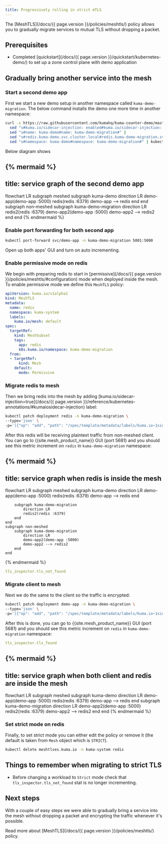```yaml
---
title: Progressively rolling in strict mTLS
---
```


The [MeshTLS](/docs/{{ page.version }}/policies/meshtls/) policy allows you to gradually migrate services to mutual TLS without dropping a packet.

## Prerequisites
- Completed [quickstart](/docs/{{ page.version }}/quickstart/kubernetes-demo/) to set up a zone control plane with demo application

## Gradually bring another service into the mesh

### Start a second demo app

First we start a new demo setup in another namespace called `kuma-demo-migration`.
The below command installs the demo one more time in another namespace:

```bash
curl -s https://raw.githubusercontent.com/kumahq/kuma-counter-demo/master/demo.yaml | 
  sed "s#kuma.io/sidecar-injection: enabled#kuma.io/sidecar-injection: disabled#" |
  sed "s#name: kuma-demo#name: kuma-demo-migration#" |
  sed "s#redis.kuma-demo.svc.cluster.local#redis.kuma-demo-migration.svc.cluster.local#" |
  sed "s#namespace: kuma-demo#namespace: kuma-demo-migration#" | kubectl apply -f -
```

Below diagram shows 

{% mermaid %}
---
title: service graph of the second demo app
---
flowchart LR
    subgraph meshed
        subgraph kuma-demo
            direction LR
            demo-app(demo-app :5000)
            redis(redis :6379)
            demo-app --> redis
        end
    end
    subgraph non-meshed
        subgraph kuma-demo-migration
            direction LR
            redis2(redis :6379)
            demo-app2(demo-app :5000)
            demo-app2 --> redis2
        end
    end
{% endmermaid %}

### Enable port forwarding for both second app

```bash
kubectl port-forward svc/demo-app -n kuma-demo-migration 5001:5000
```

Open up both apps' GUI and turn on auto incrementing.

### Enable permissive mode on redis

We begin with preparing redis to start in [permissive](/docs/{{ page.version }}/policies/meshtls/#configuration) mode when deployed inside the mesh.
To enable permissive mode we define this `MeshTLS` policy:

```yaml
apiVersion: kuma.io/v1alpha1
kind: MeshTLS
metadata:
  name: redis
  namespace: kuma-system
  labels:
    kuma.io/mesh: default
spec:
  targetRef:
    kind: MeshSubset
    tags:
      app: redis
      k8s.kuma.io/namespace: kuma-demo-migration
  from:
  - targetRef:
      kind: Mesh
    default:
      mode: Permissive
```

### Migrate redis to mesh

Then we bring redis into the mesh by adding [kuma.io/sidecar-injection=true](/docs/{{ page.version }}/reference/kubernetes-annotations/#kumaiosidecar-injection) label:

```bash
kubectl patch deployment redis -n kuma-demo-migration \
--type='json' \
-p='[{"op": "add", "path": "/spec/template/metadata/labels/kuma.io~1sidecar-injection", "value": "enabled"}]'
```

After this redis will be receiving plaintext traffic from non-meshed client.
You can go to {{site.mesh_product_name}} GUI (port 5681) and you should see this metric increment on `redis` in `kuma-demo-migration` namespace:

{% mermaid %}
---
title: service graph when redis is inside the mesh
---
flowchart LR
    subgraph meshed
        subgraph kuma-demo
            direction LR
            demo-app(demo-app :5000)
            redis(redis :6379)
            demo-app --> redis
        end
        
        subgraph kuma-demo-migration 
            direction LR
            redis2(redis :6379)
        end
    end
    subgraph non-meshed
        subgraph kuma-demo-migration
            direction LR
            demo-app2(demo-app :5000)
            demo-app2 --> redis2
        end
    end
{% endmermaid %}

```yaml
tls_inspector.tls_not_found
```

### Migrate client to mesh

Next we do the same to the client so the traffic is encrypted:

```bash
kubectl patch deployment demo-app -n kuma-demo-migration \
--type='json' \
-p='[{"op": "add", "path": "/spec/template/metadata/labels/kuma.io~1sidecar-injection", "value": "enabled"}]'
```

After this is done, you can go to {{site.mesh_product_name}} GUI (port 5681) and you should see this metric increment on `redis` in `kuma-demo-migration` namespace:

```yaml
tls_inspector.tls_found
```

{% mermaid %}
---
title: service graph when both client and redis are inside the mesh
---
flowchart LR
    subgraph meshed
        subgraph kuma-demo
            direction LR
            demo-app(demo-app :5000)
            redis(redis :6379)
            demo-app --> redis
        end
        subgraph kuma-demo-migration
            direction LR
            demo-app2(demo-app :5000)
            redis2(redis :6379)
            demo-app2 --> redis2
        end
    end
{% endmermaid %}

### Set strict mode on redis

Finally, to set strict mode you can either edit the policy or remove it (the default is taken from `Mesh` object which is `STRICT`).

```bash
kubectl delete meshtlses.kuma.io -n kuma-system redis
```

## Things to remember when migrating to strict TLS

* Before changing a workload to `Strict` mode check that `tls_inspector.tls_not_found` stat is no longer incrementing.

## Next steps

With a couple of easy steps we were able to gradually bring a service into the mesh without dropping a packet and encrypting the traffic whenever it's possible.

Read more about [MeshTLS](/docs/{{ page.version }}/policies/meshtls/) policy.
